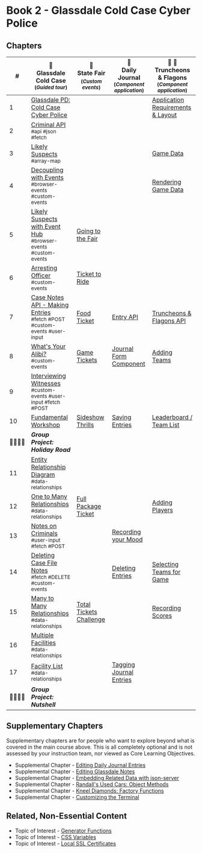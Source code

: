 # Book 2 - Glassdale Cold Case Cyber Police

## Chapters

| #  | 🚓 <br/> Glassdale Cold Case <br/> <sub>(_Guided tour_)</sub> | 🎢 <br/> State Fair <sub> <br/> (_Custom events_)</sub> | 📔 <br/> Daily Journal <br/> <sub>(_Component application_)</sub> | 🏏 🍺 <br/>Truncheons &amp; Flagons <br/> <sub>(_Component application_)</sub>|
|--|--|--|--|--|
| 1 | [Glassdale PD: Cold Case Cyber Police](./chapters/GLASSDALE_PD_INTRO.md) |  |  | [Application Requirements & Layout](./chapters/TF_STRUCTURE_LAYOUT.md) |
| 2 | [Criminal API](./chapters/GLASSDALE_CRIMINAL_API.md) <br/> <sub style="font-size:0.85rem;">#api #json #fetch</sub> |  |  |  |
| 3 | [Likely Suspects](./chapters/GLASSDALE_CRIMINAL_HISTORY.md) <br/> <sub style="font-size:0.85rem;">#array-map</sub> |  |  | [Game Data](./chapters/TF_GAME_DATA.md) |
| 4 | [Decoupling with Events](./chapters/GLASSDALE_DECOUPLING.md) <br/> <sub style="font-size:0.85rem;">#browser-events #custom-events</sub> |  |  | [Rendering Game Data](./chapters/TF_GAME_RENDER.md) |
| 5 | [Likely Suspects with Event Hub](./chapters/GLASSDALE_EVENT_HUB.md) <br/> <sub style="font-size:0.85rem;">#browser-events #custom-events</sub> | [Going to the Fair](./chapters/SF_SETUP.md) |  |  |
| 6 | [Arresting Officer](./chapters/GLASSDALE_ARRESTING_OFFICERS.md) <br/> <sub style="font-size:0.85rem;">#custom-events</sub> | [Ticket to Ride](./chapters/SF_RIDE_TICKET.md) |  |  |
| 7 | [Case Notes API - Making Entries](./chapters/GLASSDALE_NOTES_API.md) <br/> <sub style="font-size:0.85rem;">#fetch #POST #custom-events #user-input</sub> | [Food Ticket](./chapters/SF_FOOD_TICKET.md) | [Entry API](./chapters/DAILY_JOURNAL_FETCHING.md) | [Truncheons &amp; Flagons API](./chapters/TF_API.md) |
| 8 | [What's Your Alibi?](./chapters/GLASSDALE_ALIBI.md) <br/> <sub style="font-size:0.85rem;">#custom-events</sub> | [Game Tickets](./chapters/SF_GAME_TICKET.md) | [Journal Form Component](./chapters/DAILY_JOURNAL_FORM_COMPONENT.md) | [Adding Teams](./chapters/TF_FORMS.md) |
| 9 | [Interviewing Witnesses](./chapters/GLASSDALE_WITNESSES.md) <br/> <sub style="font-size:0.85rem;">#custom-events #user-input #fetch #POST</sub> |  |  |
| 10 | [Fundamental Workshop](./chapters/EVENTS_WORKSHOP.md) | [Sideshow Thrills](./chapters/SF_SIDESHOW_TICKET.md) |  [Saving Entries](./chapters/DAILY_JOURNAL_SAVING_ENTRIES.md) | [Leaderboard / Team List](./chapters/TF_LEADERBOARD_TEAMS.md) |
| 👨‍👨‍👦‍👦 | **_Group Project: Holiday Road_** |  |  |  |
| 11 | [Entity Relationship Diagram](./chapters/ERD.md) <br/> <sub style="font-size:0.85rem;">#data-relationships</sub> |  |  |
| 12 | [One to Many Relationships](./chapters/ONE_MANY.md) <br/> <sub style="font-size:0.85rem;">#data-relationships</sub> | [Full Package Ticket](./chapters/SF_PACKAGE_TICKET.md) |  | [Adding Players](./chapters/TF_PLAYER_FORM.md) |
| 13 | [Notes on Criminals](./chapters/GLASSDALE_CRIMINAL_NOTES.md) <br/> <sub style="font-size:0.85rem;">#user-input #fetch #POST</sub> |  | [Recording your Mood](./chapters/DAILY_JOURNAL_MOOD.md) |  |
| 14 | [Deleting Case File Notes](./chapters/GLASSDALE_DELETE_NOTES.md) <br/> <sub style="font-size:0.85rem;">#fetch #DELETE #custom-events</sub> |  | [Deleting Entries](./chapters/DAILY_JOURNAL_DELETING_ENTRIES.md) | [Selecting Teams for Game](./chapters/TF_CHOOSE_TEAMS.md) |
| 15 | [Many to Many Relationships](./chapters/MANY_MANY.md) <br/> <sub style="font-size:0.85rem;">#data-relationships</sub> | [Total Tickets Challenge](./chapters/SF_CUSTOMER_COUNT.md) |  | [Recording Scores](./chapters/TF_ROUND_SCORES.md) |
| 16 | [Multiple Facilities](./chapters/GLASSDALE_CRIMINAL_FACILITIES.md) <br/> <sub style="font-size:0.85rem;">#data-relationships</sub> |  |  |  |
| 17 | [Facility List](./chapters/GLASSDALE_FACILITY_LIST.md) <br/> <sub style="font-size:0.85rem;">#data-relationships</sub> |  | [Tagging Journal Entries](./chapters/DAILY_JOURNAL_TAGS.md) |  |
| 👨‍👨‍👦‍👦 | **_Group Project: Nutshell_** |  |  |  |

## Supplementary Chapters

Supplementary chapters are for people who want to explore  beyond what is covered in the main course above. This is all completely optional and is not assessed by your instruction team, nor viewed as Core Learning Objectives.

* Supplemental Chapter - [Editing Daily Journal Entries](./chapters/DAILY_JOURNAL_EDITING_ENTRIES.md)
* Supplemental Chapter - [Editing Glassdale Notes](./chapters/GLASSDALE_EDIT_NOTES.md)
* Supplemental Chapter - [Embedding Related Data with json-server](./chapters/JS_JSON_SERVER_RELATIONSHIPS.md)
* Supplemental Chapter - [Randall's Used Cars: Object Methods](./chapters/JS_OBJECT_METHODS.md)
* Supplemental Chapter - [Kneel Diamonds: Factory Functions](./chapters/JS_FACTORY_FUNCTION.md)
* Supplemental Chapter - [Customizing the Terminal](./chapters/CLI_PERSONALIZATION.md)

## Related, Non-Essential Content

* Topic of Interest - [Generator Functions](./chapters/JS_GENERATOR_FUNCTION.md)
* Topic of Interest - [CSS Variables](./chapters/CSS_VARIABLES.md)
* Topic of Interest - [Local SSL Certificates](./chapters/LOCAL_CERTS.md)
